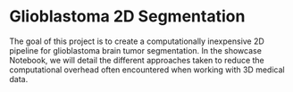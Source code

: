 # Glioblastoma 2D Segmentation 

The goal of this project is to create a computationally inexpensive 2D pipeline for glioblastoma brain tumor segmentation.
In the showcase Notebook, we will detail the different approaches taken to reduce the computational overhead often encountered when working with 3D medical data.
